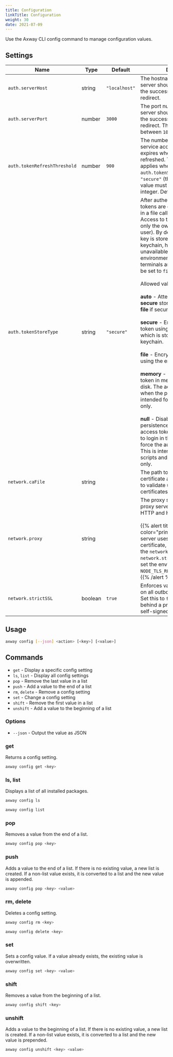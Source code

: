 ```yaml
---
title: Configuration
linkTitle: Configuration 
weight: 30
date: 2021-07-09
---
```


Use the Axway CLI config command to manage configuration values.

## Settings

| Name | Type | Default | Description |
| --- | --- | --- | --- |
| `auth.serverHost` | string | <span style="white-space:nowrap">`"localhost"`</span> | The hostname the local web server should listen on and await the successful login browser redirect. |
| `auth.serverPort` | number | `3000` | The port number the local web server should listen on and await the successful login browser redirect. The value must be between `1024` and `65535`. |
| <span style="white-space:nowrap">`auth.tokenRefreshThreshold`</span> | number | `900` | The number of seconds before a service account's access token expires when it should be refreshed. This setting only applies when the `auth.tokenStoreType` is set to `"secure"` (the default value). The value must be a non-negative integer. Defaults to 15 minutes. |
| `auth.tokenStoreType` | string | `"secure"` | After authenticating, access tokens are encrypted and stored in a file called the token store. Access to this file is restricted to only the owner (the current user). By default, the encryption key is stored in the system's keychain, however this feature is unavailable in headless environments such as SSH terminals and this setting must be set to `file`.<br /><br />Allowed values:<br /><br />**auto** - Attempts to use the **secure** store, but falls back to **file** if secure store is unavailable.<br /><br />**secure** - Encrypts the access token using a generated key which is stored in the system's keychain.<br /><br />**file** - Encrypts the access token using the embedded key.<br /><br />**memory** - Stores the access token in memory instead of on disk. The access tokens are lost when the process exits. This is intended for testing purposes only.<br /><br />**null** - Disables all forms of token persistence and only returns the access token. Subsequent calls to login in the same process will force the authentication flow. This is intended for migration scripts and testing purposes only. |
| `network.caFile` | string |  | The path to a PEM formatted certificate authority bundle used to validate untrusted SSL certificates. |
| `network.proxy` | string |  | The proxy server URL. This proxy server is used for both HTTP and HTTPS requests.<br /><br />{{% alert title="Note" color="primary" %}}If the proxy server uses a self-signed certificate, you must specify the `network.caFile`, set `network.strictSSL` to `false`, or set the environment variable `NODE_TLS_REJECT_UNAUTHORIZED=0`.{{% /alert %}} |
| `network.strictSSL` | boolean | `true` | Enforces valid TLS certificates on all outbound HTTPS requests. Set this to `false` if you are behind a proxy server with a self-signed certificate. |

## Usage

``` bash
axway config [--json] <action> [<key>] [<value>]
```

## Commands

* `get` - Display a specific config setting
* `ls`, `list` - Display all config settings
* `pop` - Remove the last value in a list
* `push` - Add a value to the end of a list
* `rm`, `delete` - Remove a config setting
* `set` - Change a config setting
* `shift` - Remove the first value in a list
* `unshift` - Add a value to the beginning of a list

### Options

* `--json` - Output the value as JSON

### get

Returns a config setting.

``` bash
axway config get <key>
```

### ls, list

Displays a list of all installed packages.

``` bash
axway config ls
```

``` bash
axway config list
```

### pop

Removes a value from the end of a list.

``` bash
axway config pop <key>
```

### push

Adds a value to the end of a list. If there is no existing value, a new list is created. If a non-list value exists, it is converted to a list and the new value is appended.

``` bash
axway config pop <key> <value>
```

### rm, delete

Deletes a config setting.

``` bash
axway config rm <key>
```

``` bash
axway config delete <key>
```

### set

Sets a config value. If a value already exists, the existing value is overwritten.

``` bash
axway config set <key> <value>
```

### shift

Removes a value from the beginning of a list.

``` bash
axway config shift <key>
```

### unshift

Adds a value to the beginning of a list. If there is no existing value, a new list is created. If a non-list value exists, it is converted to a list and the new value is prepended.

``` bash
axway config unshift <key> <value>
```
